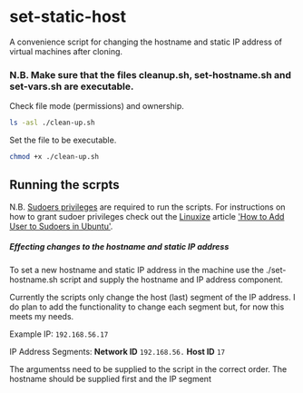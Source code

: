 # set-static-host

A convenience script for changing the hostname and static IP address of virtual machines after cloning.

### N.B. Make sure that the files cleanup.sh, set-hostname.sh and set-vars.sh are executable.

Check file mode (permissions) and ownership.
```bash
ls -asl ./clean-up.sh
```

Set the file to be executable.
```bash
chmod +x ./clean-up.sh
```

## Running the scrpts

N.B. [Sudoers privileges](https://www.linuxfoundation.org/blog/blog/classic-sysadmin-configuring-the-linux-sudoers-file) are required to run the scripts. For instructions on how to grant sudoer privileges check out the [Linuxize](https://linuxize.com) article ['How to Add User to Sudoers in Ubuntu'](https://linuxize.com/post/how-to-add-user-to-sudoers-in-ubuntu/).

##### Effecting changes to the hostname and static IP address

To set a new hostname and static IP address in the machine use the ./set-hostname.sh script and supply the hostname and IP address component.

Currently the scripts only change the host (last) segment of the IP address. I do plan to add the functionality to change each segment but, for now this meets my needs.

Example IP: `192.168.56.17`

IP Address Segments: **Network ID** `192.168.56.` **Host ID** `17`

The argumentss need to be supplied to the script in the correct order. The hostname should be supplied first and the IP segment